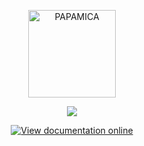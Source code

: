 <p align="center">
  <a href="https://mickaelasseline.com">
    <img src="https://zupimages.net/up/20/04/7vtd.png" width="140px" alt="PAPAMICA" />
  </a>
</p>

<p align="center">
  <a href="#"><img src="https://readme-typing-svg.herokuapp.com?center=true&vCenter=true&lines=Nutanix+Lab+Documentation;"></a>
</p>

<p align="center">
  <a href="https://papamica.github.io/lab_natunix/">
    <img src="https://img.shields.io/badge/View_documentation-online-blue?style=for-the-badge&logo=github" alt="View documentation online" />
  </a>
</p>
